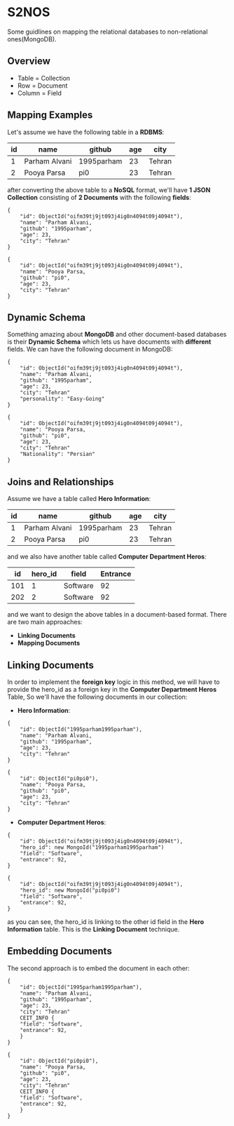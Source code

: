 # S2NOS
Some guidlines on mapping the relational databases to non-relational ones(MongoDB).

## Overview 
* Table = Collection 
* Row = Document
* Column = Field

## Mapping Examples
Let's assume we have the following table in a **RDBMS**:

| id  | name | github | age | city |
| --- | --- | --- | --- | --- |
| 1 | Parham Alvani | 1995parham | 23 | Tehran |
| 2 | Pooya Parsa | pi0 | 23 | Tehran |

after converting the above table to a **NoSQL** format, we'll have **1 JSON Collection** consisting of **2 Documents** with the following **fields**:
```
{
    "id": ObjectId("oifm39tj9jt093j4ig0n4094t09j4094t"),
    "name": "Parham Alvani,
    "github": "1995parham",
    "age": 23,
    "city": "Tehran"
}

{
    "id": ObjectId("oifm39tj9jt093j4ig0n4094t09j4094t"),
    "name": "Pooya Parsa,
    "github": "pi0",
    "age": 23,
    "city": "Tehran"
}
```

## Dynamic Schema
Something amazing about **MongoDB** and other document-based databases is their **Dynamic Schema** which lets us have documents with **different** fields. We can have the following document in MongoDB:
```
{
    "id": ObjectId("oifm39tj9jt093j4ig0n4094t09j4094t"),
    "name": "Parham Alvani,
    "github": "1995parham",
    "age": 23,
    "city": "Tehran"
    "personality": "Easy-Going"
}

{
    "id": ObjectId("oifm39tj9jt093j4ig0n4094t09j4094t"),
    "name": "Pooya Parsa,
    "github": "pi0",
    "age": 23,
    "city": "Tehran"
    "Nationality": "Persian"
}
```
## Joins and Relationships
Assume we have a table called **Hero Information**:

| id  | name | github | age | city |
| --- | --- | --- | --- | --- |
| 1 | Parham Alvani | 1995parham | 23 | Tehran |
| 2 | Pooya Parsa | pi0 | 23 | Tehran |

and we also have another table called **Computer Department Heros**:

| id  | hero_id | field | Entrance |
| --- | --- | --- | --- |
| 101 | 1 | Software | 92 |
| 202 | 2 | Software | 92 |

and we want to design the above tables in a document-based format. There are two main approaches:
* **Linking Documents**
* **Mapping Documents**

## Linking Documents
In order to implement the **foreign key** logic in this method, we will have to provide the hero_id as a foreign key in the **Computer Department Heros** Table, So we'll have the following documents in our collection:

* **Hero Information**:
```
{
    "id": ObjectId("1995parham1995parham"),
    "name": "Parham Alvani,
    "github": "1995parham",
    "age": 23,
    "city": "Tehran"
}

{
    "id": ObjectId("pi0pi0"),
    "name": "Pooya Parsa,
    "github": "pi0",
    "age": 23,
    "city": "Tehran"
}
```
* **Computer Department Heros**:
```
{
    "id": ObjectId("oifm39tj9jt093j4ig0n4094t09j4094t"),
    "hero_id": new MongoId("1995parham1995parham")
    "field": "Software",
    "entrance": 92,
}

{
    "id": ObjectId("oifm39tj9jt093j4ig0n4094t09j4094t"),
    "hero_id": new MongoId("pi0pi0")
    "field": "Software",
    "entrance": 92,
}
```
as you can see, the hero_id is linking to the other id field in the **Hero Information** table. This is the **Linking Document** technique.

## Embedding Documents
The second approach is to embed the document in each other:
```
{
    "id": ObjectId("1995parham1995parham"),
    "name": "Parham Alvani,
    "github": "1995parham",
    "age": 23,
    "city": "Tehran"
    CEIT_INFO {
    "field": "Software",
    "entrance": 92,
    }
}

{
    "id": ObjectId("pi0pi0"),
    "name": "Pooya Parsa,
    "github": "pi0",
    "age": 23,
    "city": "Tehran"
    CEIT_INFO {
    "field": "Software",
    "entrance": 92,
    }
}
```